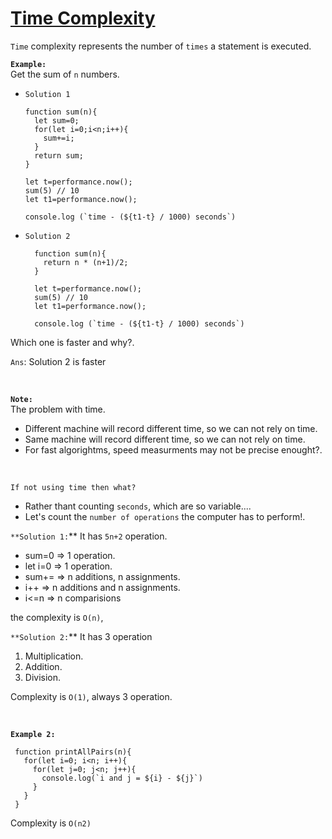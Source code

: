 # [Time Complexity](#time-complexity)

`Time` complexity represents the number of `times` a statement is executed.

**`Example:`**<br/>
Get the sum of `n` numbers.

- `Solution 1`

  ```
  function sum(n){
    let sum=0;
    for(let i=0;i<n;i++){
      sum+=i;
    }
    return sum;
  }

  let t=performance.now();
  sum(5) // 10
  let t1=performance.now();

  console.log (`time - (${t1-t} / 1000) seconds`)
  ```

- `Solution 2`

  ```
    function sum(n){
      return n * (n+1)/2;
    }

    let t=performance.now();
    sum(5) // 10
    let t1=performance.now();

    console.log (`time - (${t1-t} / 1000) seconds`)
  ```

Which one is faster and why?.

`Ans`: Solution 2 is faster

<br/>

**`Note:`** <br/>
The problem with time.

- Different machine will record different time, so we can not rely on time.
- Same machine will record different time, so we can not rely on time.
- For fast algorightms, speed measurments may not be precise enought?.

<br/>

`If not using time then what?`

- Rather thant counting `seconds`, which are so variable....
- Let's count the `number of operations` the computer has to perform!.

`**Solution 1:`\*\*
It has `5n+2` operation.

- sum=0 => 1 operation.
- let i=0 => 1 operation.
- sum+= => n additions, n assignments.
- i++ => n additions and n assignments.
- i<=n => n comparisions

the complexity is `O(n)`,

`**Solution 2:`\*\*
It has 3 operation

1. Multiplication.
2. Addition.
3. Division.

Complexity is `O(1)`, always 3 operation.

<br/>

**`Example 2:`**

```
 function printAllPairs(n){
   for(let i=0; i<n; i++){
     for(let j=0; j<n; j++){
       console.log(`i and j = ${i} - ${j}`)
     }
   }
 }
```

Complexity is `O(n2)`
